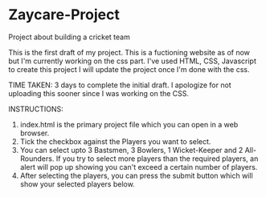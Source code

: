 # Zaycare-Project
Project about building a cricket team

This is the first draft of my project.
This is a fuctioning website as of now but I'm currently working on the css part. I've used HTML, CSS, Javascript to create this project
I will update the project once I'm done with the css.

TIME TAKEN: 3 days to complete the initial draft. I apologize for not uploading this sooner since I was working on the CSS.

INSTRUCTIONS: 
1. index.html is the primary project file which you can open in a web browser.
1. Tick the checkbox against the Players you want to select.
2. You can select upto 3 Bastsmen, 3 Bowlers, 1 Wicket-Keeper and 2 All-Rounders. If you try to select more players than the required players, an alert will pop up showing you can't exceed a certain number of players.
3. After selecting the players, you can press the submit button which will show your selected players below.


